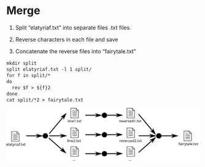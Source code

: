 
# Merge

1.  Split “elatyriaf.txt” into separate files .txt files.

2.  Reverse characters in each file and save

3.  Concatenate the reverse files into “fairytale.txt”

<!-- end list -->

    mkdir split
    split elatyriaf.txt -l 1 split/
    for f in split/*
    do
      rev $f > ${f}2
    done
    cat split/*2 > fairytale.txt

![](task.svg)

